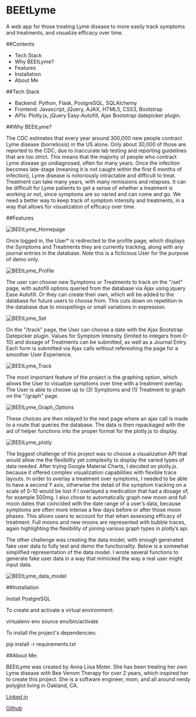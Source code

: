 # BEEtLyme
A web app for those treating Lyme disease to more easily track symptoms and treatments, and visualize efficacy over time.

##Contents
* Tech Stack
* Why BEEtLyme?
* Features
* Installation
* About Me

##Tech Stack
* Backend: Python, Flask, PostgreSQL, SQLAlchemy
* Frontend: Javascript, jQuery, AJAX, HTML5, CSS3, Bootstrap
* APIs: Plotly.js, jQuery Easy-Autofill, Ajax Bootstrap datepicker plugin.

##Why BEEtLyme?

The CDC estimates that every year around 300,000 new people contract Lyme disease (borreliosis) in the US alone.  Only about 30,000 of 
those are reported to the CDC, due to inaccurate lab testing and reporting guidelines that are too strict.  This means that the majority
of people who contract Lyme disease go undiagnosed, often for many years.  Once the infection becomes late-stage (meaning it is not caught
within the first 6 months of infection), Lyme disease is notoriously intractable and difficult to treat.  Treatment can take many years,
with many remissions and relapses.  It can be difficult for Lyme patients to get a sense of whether a treatment is working or not, since
symptoms are so varied and can come and go.  We need a better way to keep track of symptom intensity and treatments, in a way that allows
for visualization of efficacy over time.

##Features

<img src="https://www.evernote.com/l/AMsihbKslMdGhpVJhBD2-OaXRgYwWzKji00B/image.png" alt="BEEtLyme_Homepage" />

Once logged in, the User* is redirected to the profile page, which displays the Symptoms and Treatments they are currently tracking, 
along with any journal entries in the database.
*Note* this is a ficticious User for the purpose of demo only.

<img src="https://www.evernote.com/l/AMuP4loIg1xB-ppv7DyfaQrCjaPVaklopg0B/image.png" alt="BEEtLyme_Profile" />

The user can choose new Symptoms or Treatments to track on the "/set" page, with autofill options queried from the database via Ajax 
using jquery Ease Autofill.  Or they can create their own, which will be added to the database for future users to choose from. 
This cuts down on repetition in the database due to misspellings or small variations in expression.

<img src="https://www.evernote.com/l/AMsncNLG8CtPvIW3FWfAgvZ6FI59yQUZRMoB/image.png" alt="BEEtLyme_Set" />

On the "/track" page, the User can choose a date with the Ajax Bootstrap Datepicker plugin.  Values for Symptom Intensity (limited to
integers from 0-10) and dosage of Treatments can be submitted, as well as a Journal Entry.  Each form is submitted via Ajax calls without 
refereshing the page for a smoother User Experience.

<img src="https://www.evernote.com/l/AMt06oFvFftMp4NdOiznkfYYEGB77OxuM3wB/image.png" alt="BEEtLyme_Track" />

The most important feature of the project is the graphing option, which allows the User to visualize symptoms over time with a treatment 
overlay. The User is able to choose up to (3) Symptoms and (1) Treatment to graph on the "/graph" page. 

<img src="https://www.evernote.com/l/AMsp20j2bS1OBrXn4f8wBMJ_zARRaXdCLMwB/image.png" alt="BEEtLyme_Graph_Options" />

These choices are then relayed to the next page where an ajax call is made to a route that queries the database.  The data is then repackaged
with the aid of helper functions into the proper format for the plotly.js to display.

<img src="https://www.evernote.com/l/AMuAGnVxeThHf5pjIEDFAaN3wKkgnvgvl8YB/image.png" alt="BEEtLyme_plotly" />

The biggest challenge of this project was to choose a visualization API that would allow me the flexibility yet complexity to display the
varied types of data needed.  After trying Google Material Charts, I decided on plotly.js.  because it offered complex visualization 
capabilities with flexible trace layouts.  In order to overlay a treatment over symptoms, I needed to be able to have a second Y axis, 
otherwise the detail of the symptom tracking on a scale of 0-10 would be lost if I overlayed a medication that had a dosage of, for 
example 500mg.  I also chose to automatically graph new moon and full moon dates that coincided with the date range of a user’s data, 
because symptoms are often more intense a few days before or after those moon phases.  This allows users to account for that when 
assessing efficacy of treatment.  Full moons and new moons are represented with bubble traces, again highlighting the flexibility of 
joining various graph types in plotly’s api.

The other challenge was creating the data model, with enough generated fake user data to fully test and demo the functionality. Below is
a somewhat simplified representation of the data model.  I wrote several functions to generate fake user data in a way that mimicked the way
a real user might input data.

<img src="https://www.evernote.com/l/AMvT8CQQi4BGlJ4Ef7dRfB9cbRhDGVWd-g8B/image.png" alt="BEEtLyme_data_model" />

##Installation

Install PostgreSQL

To create and activate a virtual environment:

virtualenv env
source env/bin/activate

To install the project's dependencies:

pip install -r requirements.txt

##About Me:

BEEtLyme was created by Anna Liisa Moter.  She has been treating her own Lyme disease with Bee Venom Therapy for over 2 years, which 
inspired her to create this project.  She is a software engineer, mom, and all around nerdy polyglot living in Oakland, CA.

<a href="https://www.linkedin.com/in/anna-liisa-moter">Linked in</a>

<a href="https://github.com/annaliisamoter">Github</a>





